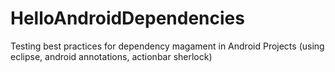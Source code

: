 HelloAndroidDependencies
========================

Testing best practices for dependency magament in Android Projects (using eclipse, android annotations, actionbar sherlock)
